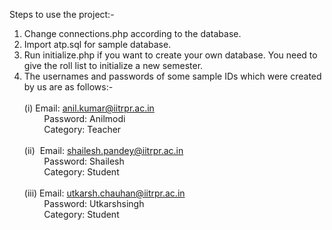 Steps to use the project:-

1. Change connections.php according to the database.
2. Import atp.sql for sample database.
3. Run initialize.php if you want to create your own database. You need to give the roll list to initialize a new semester. 
4. The usernames and passwords of some sample IDs which were created by us are as follows:-
	<br><br>(i)&nbsp;Email: anil.kumar@iitrpr.ac.in
	<br>&nbsp;&nbsp;&nbsp;&nbsp;&nbsp;&nbsp;&nbsp;&nbsp;Password: Anilmodi
	<br>&nbsp;&nbsp;&nbsp;&nbsp;&nbsp;&nbsp;&nbsp;&nbsp;Category: Teacher
	<br><br>(ii) &nbsp;Email: shailesh.pandey@iitrpr.ac.in
	<br>&nbsp;&nbsp;&nbsp;&nbsp;&nbsp;&nbsp;&nbsp;&nbsp;Password: Shailesh
	<br>&nbsp;&nbsp;&nbsp;&nbsp;&nbsp;&nbsp;&nbsp;&nbsp;Category: Student
	<br><br>(iii)&nbsp;Email: utkarsh.chauhan@iitrpr.ac.in
	<br>&nbsp;&nbsp;&nbsp;&nbsp;&nbsp;&nbsp;&nbsp;&nbsp;Password: Utkarshsingh
	<br>&nbsp;&nbsp;&nbsp;&nbsp;&nbsp;&nbsp;&nbsp;&nbsp;Category: Student
